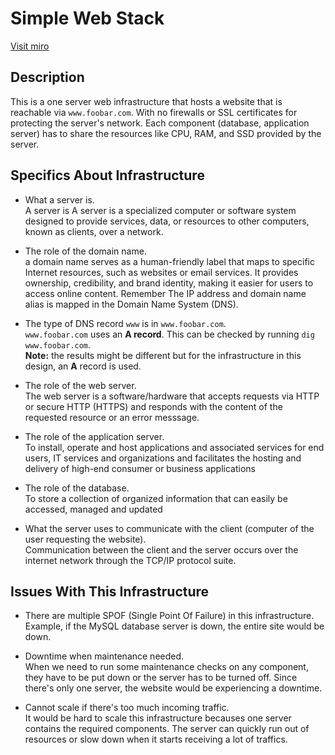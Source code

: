 # Simple Web Stack


[Visit miro](https://miro.com/app/board/uXjVKczypE8=/?share_link_id=172038009550)

## Description

This is a one server web infrastructure that hosts a website that is reachable via `www.foobar.com`. With no firewalls or SSL certificates for protecting the server's network. Each component (database, application server) has to share the resources like CPU, RAM, and SSD provided by the server.

## Specifics About Infrastructure

+ What a server is.<br/>A server is A server is a specialized computer or software system designed to provide services, data, or resources to other computers, known as
clients, over a network.

+ The role of the domain name.<br/> a domain name serves as a human-friendly label that maps to specific Internet resources, such as websites or email services. It provides ownership, credibility, and brand identity, making it easier for users to access online content. Remember The IP address and domain name alias is mapped in the Domain Name System (DNS).

+ The type of DNS record `www` is in `www.foobar.com`.<br/>`www.foobar.com` uses an **A record**. This can be checked by running `dig www.foobar.com`.<br/>**Note:** the results might be different but for the infrastructure in this design, an **A** record is used.<br/>

+ The role of the web server.<br/>The web server is a software/hardware that accepts requests via HTTP or secure HTTP (HTTPS) and responds with the content of the requested resource or an error messsage.

+ The role of the application server.<br/>To install, operate and host applications and associated services for end users, IT services and organizations and facilitates the hosting and delivery of high-end consumer or business applications

+ The role of the database.<br/>To store a collection of organized information that can easily be accessed, managed and updated

+ What the server uses to communicate with the client (computer of the user requesting the website).<br/>Communication between the client and the server occurs over the internet network through the TCP/IP protocol suite.

## Issues With This Infrastructure

+ There are multiple SPOF (Single Point Of Failure) in this infrastructure.<br/>Example, if the MySQL database server is down, the entire site would be down.

+ Downtime when maintenance needed.<br/>When we need to run some maintenance checks on any component, they have to be put down or the server has to be turned off. Since there's only one server, the website would be experiencing a downtime.

+ Cannot scale if there's too much incoming traffic.<br/>It would be hard to scale this infrastructure becauses one server contains the required components. The server can quickly run out of resources or slow down when it starts receiving a lot of traffics.
